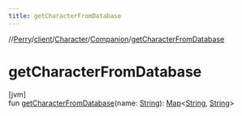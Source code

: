 ```yaml
---
title: getCharacterFromDatabase
---
```

//[Perry](../../../../index.html)/[client](../../index.html)/[Character](../index.html)/[Companion](index.html)/[getCharacterFromDatabase](get-character-from-database.html)



# getCharacterFromDatabase



[jvm]\
fun [getCharacterFromDatabase](get-character-from-database.html)(name: [String](https://kotlinlang.org/api/latest/jvm/stdlib/kotlin/-string/index.html)): [Map](https://kotlinlang.org/api/latest/jvm/stdlib/kotlin.collections/-map/index.html)<[String](https://kotlinlang.org/api/latest/jvm/stdlib/kotlin/-string/index.html), [String](https://kotlinlang.org/api/latest/jvm/stdlib/kotlin/-string/index.html)>




